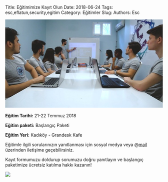 Title: Eğitimimize Kayıt Olun
Date: 2018-06-24
Tags: esc,eflatun,security,egitim
Category: Eğitimler
Slug: 
Authors: Esc


![pic](/images/pic1.jpeg)

**Eğitim Tarihi:** 21-22 Temmuz 2018

**Eğitim paketi:** Başlangıç Paketi

**Eğitim Yeri:** Kadıköy - Grandesk Kafe


Eğitimle ilgili sorularınızın yanıtlanması için sosyal medya veya @[mail](siber@eflatunakademi.com) üzerinden iletişime geçebilirsiniz.

Kayıt formumuzu doldurup sorumuzu doğru yanıtlayın ve başlangıç paketimize ücretsiz katılma hakkı kazanın!



[<img src="https://i1.wp.com/tunctuning.com/wp-content/uploads/2017/04/kayit-ol-butonu.png?resize=300%2C77" width="100px;"/>](https://goo.gl/forms/ugnUQhSWdOXgzTgJ2)
